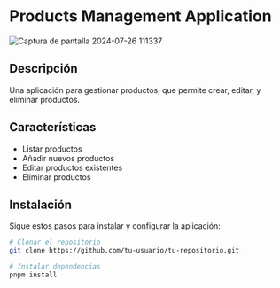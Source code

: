 # Products Management Application
![Captura de pantalla 2024-07-26 111337](https://github.com/user-attachments/assets/811979bb-3ef7-4dd7-8ad3-f462c7cee144)

## Descripción

Una aplicación para gestionar productos, que permite crear, editar, y eliminar productos.

## Características

- Listar productos
- Añadir nuevos productos
- Editar productos existentes
- Eliminar productos

## Instalación

Sigue estos pasos para instalar y configurar la aplicación:

```bash
# Clonar el repositorio
git clone https://github.com/tu-usuario/tu-repositorio.git

# Instalar dependencias
pnpm install
```
